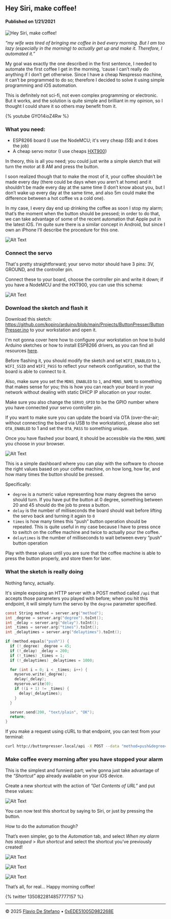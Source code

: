 ## Hey Siri, make coffee!

#### Published on 1/21/2021

![Hey Siri, make coffee!](https://media2.dev.to/dynamic/image/width=1000,height=420,fit=cover,gravity=auto,format=auto/https%3A%2F%2Fdev-to-uploads.s3.amazonaws.com%2Fi%2Fxetf3o819s0vfos6h9mn.jpeg)

*“my wife was tired of bringing me coffee in bed every morning. But I am too lazy (especially in the morning) to actually get up and make it. Therefore, I automated it.”*

My goal was exactly the one described in the first sentence, I needed to automate the first coffee I get in the morning, ‘cause I can’t really do anything if I don’t get otherwise. Since I have a cheap Nespresso machine, it can’t be programmed to do so; therefore I decided to solve it using simple programming and iOS automation.

This is definitely not sci-fi, not even complex programming or electronic. But it works, and the solution is quite simple and brilliant in my opinion, so I thought I could share it so others may benefit from it.

{% youtube GYO14ioZ4Rw %}

### What you need:

- ESP8266 board (I use the NodeMCU; it's very cheap (5$) and it does the job)
- A cheap servo motor (I use cheaps [HXT900](https://github.com/kopiro/arduino/blob/main/stuff/hextronik-hxt900.jpg))

In theory, this is all you need; you could just write a simple sketch that will turn the motor at 8 AM and press the button.

I soon realized though that to make the most of it, your coffee shouldn’t be made every day (there could be days when you aren’t at home) and it shouldn’t be made every day at the same time (I don’t know about you, but I don’t wake up every day at the same time, and also 5m could make the difference between a hot coffee vs a cold one).

In my case, I every day end up drinking the coffee as soon I stop my alarm; that’s the moment when the button should be pressed; in order to do that, we can take advantage of some of the recent automation that Apple put in the latest iOS. I’m quite sure there is a similar concept in Android, but since I own an iPhone I’ll describe the procedure for this one.

![Alt Text](https://dev-to-uploads.s3.amazonaws.com/i/c56ulsht6ffzo7fgaxmv.jpeg)

### Connect the servo

That's pretty straightforward; your servo motor should have 3 pins: 3V, GROUND, and the controller pin.

Connect these to your board, choose the controller pin and write it down; if you have a NodeMCU and the HXT900, you can use this schema:

![Alt Text](https://dev-to-uploads.s3.amazonaws.com/i/4ap1cn6qk9yth37xvmvr.png)

### Download the sketch and flash it

Download this sketch: https://github.com/kopiro/arduino/blob/main/Projects/ButtonPresser/ButtonPresser.ino to your workstation and open it.

I'm not gonna cover here how to configure your workstation on how to build Arduino sketches or how to install ESP8266 drivers, as you can find all resources [here](https://www.espressif.com/en/products/socs/esp8266).

Before flashing it, you should modify the sketch and set `WIFI_ENABLED` to `1`, `WIFI_SSID` and `WIFI_PASS` to reflect your network configuration, so that the board is able to connect to it.

Also, make sure you set the `MDNS_ENABLED` to `1`, and `MDNS_NAME` to something that makes sense for you; this is how you can reach your board in your network without dealing with static DHCP IP allocation on your router.

Make sure you also change the `SERVO_GPIO` to be the GPIO number where you have connected your servo controller pin.

If you want to make sure you can update the board via OTA (over-the-air; without connecting the board via USB to the workstation), please also set `OTA_ENABLED` to 1 and set the `OTA_PASS` to something unique.

Once you have flashed your board, it should be accessible via the `MDNS_NAME` you choose in your browser.

![Alt Text](https://dev-to-uploads.s3.amazonaws.com/i/dxd69zq3o8av7dpe53tk.png)

This is a simple dashboard where you can play with the software to choose the right values based on your coffee machine, on how long, how far, and how many times the button should be pressed.

Specifically:

* `degree` is a numeric value representing how many degrees the servo should turn. If you have put the button at 0 degree, something between 20 and 45 should do the job to press a button.
* `delay` is the number of milliseconds the board should wait before lifting the servo back and turning it again to `0`
* `times` is how many times this “push” button operation should be repeated. This is quite useful in my case because I have to press once to switch on the coffee machine and twice to actually pour the coffee.
* `delaytimes` is the number of milliseconds to wait between every “push” button operation

Play with these values until you are sure that the coffee machine is able to press the button properly, and store them for later.

### What the sketch is really doing

Nothing fancy, actually.

It's simple exposing an HTTP server with a POST method called `/api` that accepts those parameters you played with before; when you hit this endpoint, it will simply turn the servo by the `degree` parameter specified.

```c
const String method = server.arg("method");
int _degree = server.arg("degree").toInt();
int _delay = server.arg("delay").toInt();
int _times = server.arg("times").toInt();
int _delaytimes = server.arg("delaytimes").toInt();

if (method.equals("push")) {
  if (!_degree) _degree = 45;
  if (!_delay) _delay = 200;
  if (!_times) _times = 1;
  if (!_delaytimes) _delaytimes = 1000;

  for (int i = 0; i < _times; i++) {
    myservo.write(_degree);
    delay(_delay);
    myservo.write(0);
    if ((i + 1) != _times) {
      delay(_delaytimes);
    }
  }

  server.send(200, "text/plain", "OK");
  return;
}
```

If you make a request using cURL to that endpoint, you can test from your terminal:

```sh
curl http://buttonpresser.local/api -X POST --data "method=push&degree=20&times=2"
```

### Make coffee every morning after you have stopped your alarm

This is the simplest and funniest part; we’re gonna just take advantage of the *“Shortcut”* app already available on your iOS device.

Create a new shortcut with the action of *”Get Contents of URL”* and put these values:

![Alt Text](https://dev-to-uploads.s3.amazonaws.com/i/27oyltgsmftqkvi1iqez.jpeg)

You can now test this shortcut by saying to Siri, or just by pressing the button.

How to do the automation though?

That’s even simpler, go to the *Automation* tab, and select *When my alarm has stopped* > *Run shortcut* and select the shortcut you’ve previously created!

![Alt Text](https://dev-to-uploads.s3.amazonaws.com/i/q8c4h94wr802fmmr79ol.png)

![Alt Text](https://dev-to-uploads.s3.amazonaws.com/i/7mj1xbxbm4kjlrm64ob1.png)

![Alt Text](https://dev-to-uploads.s3.amazonaws.com/i/17aq3laeklk14pezigxb.png)

That’s all, for real... Happy morning coffee!

{% twitter 1350822814857777157 %}







---

© 2025 [Flavio De Stefano](https://www.kopiro.me) • [0xEDE51005D982268E](https://www.kopiro.me/gpg.txt)